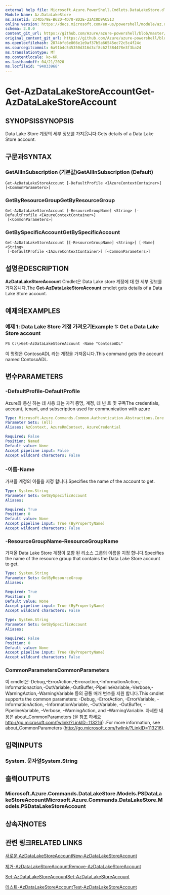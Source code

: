 ```yaml
---
external help file: Microsoft.Azure.PowerShell.Cmdlets.DataLakeStore.dll-Help.xml
Module Name: Az.DataLakeStore
ms.assetid: 234D579E-B62D-4D70-8D2E-22AC0D9AC513
online version: https://docs.microsoft.com/en-us/powershell/module/az.datalakestore/get-azdatalakestoreaccount
schema: 2.0.0
content_git_url: https://github.com/Azure/azure-powershell/blob/master/src/DataLakeStore/DataLakeStore/help/Get-AzDataLakeStoreAccount.md
original_content_git_url: https://github.com/Azure/azure-powershell/blob/master/src/DataLakeStore/DataLakeStore/help/Get-AzDataLakeStoreAccount.md
ms.openlocfilehash: 2874bfc6e866e1e9af37b5a66545ec72c5c4f24c
ms.sourcegitcommit: 6a91b4c545350d316d3cf8c62f384478e3f3ba24
ms.translationtype: MT
ms.contentlocale: ko-KR
ms.lasthandoff: 04/21/2020
ms.locfileid: "94033968"
---
```

# <span data-ttu-id="c286c-101">Get-AzDataLakeStoreAccount</span><span class="sxs-lookup"><span data-stu-id="c286c-101">Get-AzDataLakeStoreAccount</span></span>

## <span data-ttu-id="c286c-102">SYNOPSIS</span><span class="sxs-lookup"><span data-stu-id="c286c-102">SYNOPSIS</span></span>
<span data-ttu-id="c286c-103">Data Lake Store 계정의 세부 정보를 가져옵니다.</span><span class="sxs-lookup"><span data-stu-id="c286c-103">Gets details of a Data Lake Store account.</span></span>

## <span data-ttu-id="c286c-104">구문과</span><span class="sxs-lookup"><span data-stu-id="c286c-104">SYNTAX</span></span>

### <span data-ttu-id="c286c-105">GetAllInSubscription (기본값)</span><span class="sxs-lookup"><span data-stu-id="c286c-105">GetAllInSubscription (Default)</span></span>
```
Get-AzDataLakeStoreAccount [-DefaultProfile <IAzureContextContainer>] [<CommonParameters>]
```

### <span data-ttu-id="c286c-106">GetByResourceGroup</span><span class="sxs-lookup"><span data-stu-id="c286c-106">GetByResourceGroup</span></span>
```
Get-AzDataLakeStoreAccount [-ResourceGroupName] <String> [-DefaultProfile <IAzureContextContainer>]
 [<CommonParameters>]
```

### <span data-ttu-id="c286c-107">GetBySpecificAccount</span><span class="sxs-lookup"><span data-stu-id="c286c-107">GetBySpecificAccount</span></span>
```
Get-AzDataLakeStoreAccount [[-ResourceGroupName] <String>] [-Name] <String>
 [-DefaultProfile <IAzureContextContainer>] [<CommonParameters>]
```

## <span data-ttu-id="c286c-108">설명은</span><span class="sxs-lookup"><span data-stu-id="c286c-108">DESCRIPTION</span></span>
<span data-ttu-id="c286c-109">**AzDataLakeStoreAccount** Cmdlet은 Data Lake store 계정에 대 한 세부 정보를 가져옵니다.</span><span class="sxs-lookup"><span data-stu-id="c286c-109">The **Get-AzDataLakeStoreAccount** cmdlet gets details of a Data Lake Store account.</span></span>

## <span data-ttu-id="c286c-110">예제의</span><span class="sxs-lookup"><span data-stu-id="c286c-110">EXAMPLES</span></span>

### <span data-ttu-id="c286c-111">예제 1: Data Lake Store 계정 가져오기</span><span class="sxs-lookup"><span data-stu-id="c286c-111">Example 1: Get a Data Lake Store account</span></span>
```
PS C:\>Get-AzDataLakeStoreAccount -Name "ContosoADL"
```

<span data-ttu-id="c286c-112">이 명령은 ContosoADL 라는 계정을 가져옵니다.</span><span class="sxs-lookup"><span data-stu-id="c286c-112">This command gets the account named ContosoADL.</span></span>

## <span data-ttu-id="c286c-113">변수</span><span class="sxs-lookup"><span data-stu-id="c286c-113">PARAMETERS</span></span>

### <span data-ttu-id="c286c-114">-DefaultProfile</span><span class="sxs-lookup"><span data-stu-id="c286c-114">-DefaultProfile</span></span>
<span data-ttu-id="c286c-115">Azure와 통신 하는 데 사용 되는 자격 증명, 계정, 테 넌 트 및 구독</span><span class="sxs-lookup"><span data-stu-id="c286c-115">The credentials, account, tenant, and subscription used for communication with azure</span></span>

```yaml
Type: Microsoft.Azure.Commands.Common.Authentication.Abstractions.Core.IAzureContextContainer
Parameter Sets: (All)
Aliases: AzContext, AzureRmContext, AzureCredential

Required: False
Position: Named
Default value: None
Accept pipeline input: False
Accept wildcard characters: False
```

### <span data-ttu-id="c286c-116">-이름</span><span class="sxs-lookup"><span data-stu-id="c286c-116">-Name</span></span>
<span data-ttu-id="c286c-117">가져올 계정의 이름을 지정 합니다.</span><span class="sxs-lookup"><span data-stu-id="c286c-117">Specifies the name of the account to get.</span></span>

```yaml
Type: System.String
Parameter Sets: GetBySpecificAccount
Aliases:

Required: True
Position: 0
Default value: None
Accept pipeline input: True (ByPropertyName)
Accept wildcard characters: False
```

### <span data-ttu-id="c286c-118">-ResourceGroupName</span><span class="sxs-lookup"><span data-stu-id="c286c-118">-ResourceGroupName</span></span>
<span data-ttu-id="c286c-119">가져올 Data Lake Store 계정이 포함 된 리소스 그룹의 이름을 지정 합니다.</span><span class="sxs-lookup"><span data-stu-id="c286c-119">Specifies the name of the resource group that contains the Data Lake Store account to get.</span></span>

```yaml
Type: System.String
Parameter Sets: GetByResourceGroup
Aliases:

Required: True
Position: 0
Default value: None
Accept pipeline input: True (ByPropertyName)
Accept wildcard characters: False
```

```yaml
Type: System.String
Parameter Sets: GetBySpecificAccount
Aliases:

Required: False
Position: 0
Default value: None
Accept pipeline input: True (ByPropertyName)
Accept wildcard characters: False
```

### <span data-ttu-id="c286c-120">CommonParameters</span><span class="sxs-lookup"><span data-stu-id="c286c-120">CommonParameters</span></span>
<span data-ttu-id="c286c-121">이 cmdlet은-Debug,-ErrorAction,-Erroraction,-InformationAction,-Informationaction,-OutVariable,-OutBuffer,-PipelineVariable,-Verbose,-WarningAction,-WarningVariable 등의 공통 매개 변수를 지원 합니다.</span><span class="sxs-lookup"><span data-stu-id="c286c-121">This cmdlet supports the common parameters: -Debug, -ErrorAction, -ErrorVariable, -InformationAction, -InformationVariable, -OutVariable, -OutBuffer, -PipelineVariable, -Verbose, -WarningAction, and -WarningVariable.</span></span> <span data-ttu-id="c286c-122">자세한 내용은 about_CommonParameters (을 참조 하세요 http://go.microsoft.com/fwlink/?LinkID=113216) .</span><span class="sxs-lookup"><span data-stu-id="c286c-122">For more information, see about_CommonParameters (http://go.microsoft.com/fwlink/?LinkID=113216).</span></span>

## <span data-ttu-id="c286c-123">입력</span><span class="sxs-lookup"><span data-stu-id="c286c-123">INPUTS</span></span>

### <span data-ttu-id="c286c-124">System. 문자열</span><span class="sxs-lookup"><span data-stu-id="c286c-124">System.String</span></span>

## <span data-ttu-id="c286c-125">출력</span><span class="sxs-lookup"><span data-stu-id="c286c-125">OUTPUTS</span></span>

### <span data-ttu-id="c286c-126">Microsoft.Azure.Commands.DataLakeStore.Models.PSDataLakeStoreAccount</span><span class="sxs-lookup"><span data-stu-id="c286c-126">Microsoft.Azure.Commands.DataLakeStore.Models.PSDataLakeStoreAccount</span></span>

## <span data-ttu-id="c286c-127">상속자</span><span class="sxs-lookup"><span data-stu-id="c286c-127">NOTES</span></span>

## <span data-ttu-id="c286c-128">관련 링크</span><span class="sxs-lookup"><span data-stu-id="c286c-128">RELATED LINKS</span></span>

[<span data-ttu-id="c286c-129">새로운 AzDataLakeStoreAccount</span><span class="sxs-lookup"><span data-stu-id="c286c-129">New-AzDataLakeStoreAccount</span></span>](./New-AzDataLakeStoreAccount.md)

[<span data-ttu-id="c286c-130">제거-AzDataLakeStoreAccount</span><span class="sxs-lookup"><span data-stu-id="c286c-130">Remove-AzDataLakeStoreAccount</span></span>](./Remove-AzDataLakeStoreAccount.md)

[<span data-ttu-id="c286c-131">Set-AzDataLakeStoreAccount</span><span class="sxs-lookup"><span data-stu-id="c286c-131">Set-AzDataLakeStoreAccount</span></span>](./Set-AzDataLakeStoreAccount.md)

[<span data-ttu-id="c286c-132">테스트-AzDataLakeStoreAccount</span><span class="sxs-lookup"><span data-stu-id="c286c-132">Test-AzDataLakeStoreAccount</span></span>](./Test-AzDataLakeStoreAccount.md)


